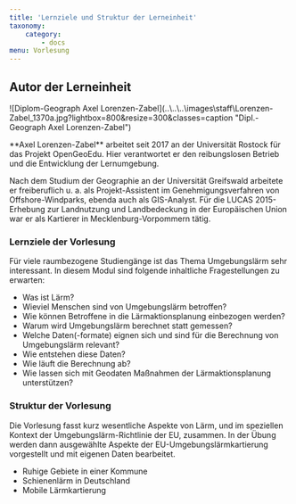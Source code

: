 ```yaml
---
title: 'Lernziele und Struktur der Lerneinheit'
taxonomy:
    category:
        - docs
menu: Vorlesung
---
```


## Autor der Lerneinheit
<div class="row align-items-center">
  <div class="col-sm-3" markdown="1">![Diplom-Geograph Axel Lorenzen-Zabel](..\..\..\images\staff\Lorenzen-Zabel_1370a.jpg?lightbox=800&resize=300&classes=caption "Dipl.-Geograph Axel Lorenzen-Zabel")</div>
  <div class="col-sm-9">
    <p markdown="1">**Axel Lorenzen-Zabel** arbeitet seit 2017 an der Universität Rostock für das Projekt OpenGeoEdu. Hier verantwortet er den reibungslosen Betrieb und die Entwicklung der Lernumgebung.</p>
    <p>Nach dem Studium der Geographie an der Universität Greifswald arbeitete er freiberuflich u. a. als Projekt-Assistent im Genehmigungsverfahren von Offshore-Windparks, ebenda auch als GIS-Analyst. Für die LUCAS 2015-Erhebung zur Landnutzung und Landbedeckung in der Europäischen Union war er als Kartierer in Mecklenburg-Vorpommern tätig.</p>
  </div>
</div>

### Lernziele der Vorlesung

Für viele raumbezogene Studiengänge ist das Thema Umgebungslärm sehr interessant.
In diesem Modul sind folgende inhaltliche Fragestellungen zu erwarten:

* Was ist Lärm?
* Wieviel Menschen sind von Umgebungslärm betroffen?
* Wie können Betroffene in die Lärmaktionsplanung einbezogen werden?
* Warum wird Umgebungslärm berechnet statt gemessen?
* Welche Daten(-formate) eignen sich und sind für die Berechnung von Umgebungslärm relevant?
* Wie entstehen diese Daten?
* Wie läuft die Berechnung ab?
* Wie lassen sich mit Geodaten Maßnahmen der Lärmaktionsplanung unterstützen?

### Struktur der Vorlesung

Die Vorlesung fasst kurz wesentliche Aspekte von Lärm, und im speziellen Kontext der Umgebungslärm-Richtlinie der EU, zusammen. In der Übung werden dann ausgewählte Aspekte der EU-Umgebungslärmkartierung vorgestellt und mit eigenen Daten bearbeitet.

* Ruhige Gebiete in einer Kommune
* Schienenlärm in Deutschland
* Mobile Lärmkartierung
